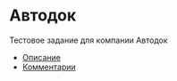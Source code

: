 # Автодок

Тестовое задание для компании Автодок

- [Описание](exam_autodoc_%20(1).pdf)
- [Комментарии](ТЗ%20IOS%20комментарии.docx)

